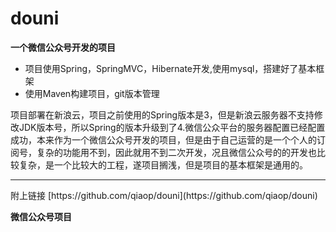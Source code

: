 # douni

**一个微信公众号开发的项目**

 - 项目使用Spring，SpringMVC，Hibernate开发,使用mysql，搭建好了基本框架
 - 使用Maven构建项目，git版本管理

项目部署在新浪云，项目之前使用的Spring版本是3，但是新浪云服务器不支持修改JDK版本号，所以Spring的版本升级到了4.微信公众平台的服务器配置已经配置成功，本来作为一个微信公众号开发的项目，但是由于自己运营的是一个个人的订阅号，复杂的功能用不到，因此就用不到二次开发，况且微信公众号的的开发也比较复杂，是一个比较大的工程，遂项目搁浅，但是项目的基本框架是通用的。
<hr>
附上链接
[https://github.com/qiaop/douni](https://github.com/qiaop/douni)

**微信公众号项目**

